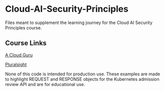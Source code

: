 # Cloud-AI-Security-Principles

Files meant to supplement the learning journey for the Cloud AI Security Principles course.

## Course Links

[A Cloud Guru](https://learn.acloud.guru/course/2700d336-5985-4d40-81c3-4c915e617752/dashboard)

[Pluralsight]()

None of this code is intended for production use. These examples are made to highlight REQUEST and RESPONSE objects for the Kubernetes admission review API and are for educational use.
